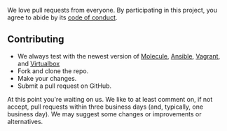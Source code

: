 We love pull requests from everyone. By participating in this project, you agree
to abide by its [code of conduct].

[code of conduct]: https://github.com/pulibrary/princeton_ansible/blob/master/CODE_OF_CONDUCT.md


## Contributing

- We always test with the newest version of
  [Molecule](https://molecule.readthedocs.io/en/latest/), [Ansible](https://ansible.com),
  [Vagrant](https://vagrantup.com), and [Virtualbox](https://www.virtualbox.org)
- Fork and clone the repo.
- Make your changes.
- Submit a pull request on GitHub.

At this point you're waiting on us. We like to at least comment on, if not
accept, pull requests within three business days (and, typically, one business
day). We may suggest some changes or improvements or alternatives.
